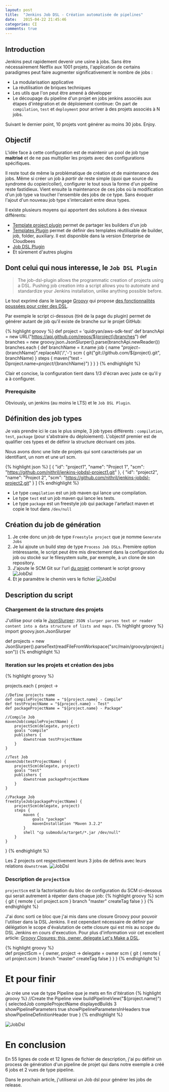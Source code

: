 ```yaml
---
layout: post
title:  "Jenkins Job DSL - Création automatisée de pipelines"
date:   2015-04-22 21:45:46
categories: CI
comments: true
---
```


## Introduction

Jenkins peut rapidement devenir une usine à jobs. Sans être nécessairement Netflix aux 1001 projets, l'application de certains paradigmes peut faire 
augmenter significativement le nombre de jobs : 

- La modularisation applicative 
- La réutilisation de briques techniques
- Les utils que l'on peut être amené à développer
- Le découpage du pipeline d'un projet en jobs jenkins associés aux étapes d'intégration et de déploiement continue: On part de `compilation`, `test` et `deployment` 
pour arriver à des projets associés à N jobs. 

Suivant le dernier point, 10 projets vont générer au moins 30 jobs. Enjoy.  
<!--more-->

## Objectif

L'idée face à cette configuration est de maintenir un pool de job type **maitrisé** et de ne pas multiplier les projets avec des configurations spécifiques.

Il reste tout de même la problématique de création et de maintenance des jobs. 
Même si créer un job à *partir de* reste simple (quoi que source du syndrome du copier/coller), configurer le tout sous la forme d'un pipeline reste fastidieux. 
Vient ensuite la maintenance de ces jobs où la modification d'un job type va toucher l'ensemble des jobs de ce type.
Sans évoquer l'ajout d'un nouveau job type s'intercalant entre deux types.


Il existe plusieurs moyens qui apportent des solutions à des niveaux différents:

* [Template project plugin](https://wiki.jenkins-ci.org/display/JENKINS/Template+Project+Plugin) permet de partager les builders d'un job 
* [Templates Plugin](https://www.cloudbees.com/products/jenkins-enterprise/plugins/templates-plugin) permet de définir des templates réutilisable de builder, job, folder,
auxiliary. Il est disponible dans la version Enterprise de Cloudbees 
* [Job DSL Plugin](https://wiki.jenkins-ci.org/display/JENKINS/Job+DSL+Plugin)
* Et sûrement d'autres plugins  


## Dont celui qui nous interesse, le `Job DSL Plugin`

> The job-dsl-plugin allows the programmatic creation of projects using a DSL. Pushing job creation into a script allows you to automate and standardize 
> your Jenkins installation, unlike anything possible before.

Le tout exprimé dans le langage [Groovy](http://www.groovy-lang.org/) qui propose 
[des fonctionnalités poussées pour créer des DSL](http://docs.groovy-lang.org/docs/latest/html/documentation/core-domain-specific-languages.html).



Par exemple le script ci-dessous (tiré de la page du plugin) 
permet de générer autant de job qu'il existe de branche sur le projet GitHub:

{% highlight groovy %}
def project = 'quidryan/aws-sdk-test'
def branchApi = new URL("https://api.github.com/repos/${project}/branches")
def branches = new groovy.json.JsonSlurper().parse(branchApi.newReader())
branches.each {
    def branchName = it.name
    job {
        name "${project}-${branchName}".replaceAll('/','-')
        scm {
            git("git://github.com/${project}.git", branchName)
        }
        steps {
            maven("test -Dproject.name=${project}/${branchName}")
        }
    }
}
{% endhighlight %}

Clair et concise, la configuration tient dans 1/3 d'écran avec juste ce qu'il y a à configurer.

### Prerequisite

Obviously, un jenkins (au moins le LTS) et le `Job DSL Plugin`.


## Définition des job types

Je vais prendre ici le cas le plus simple, 3 job types différents : `compilation`, `test`, `package` (pour s'abstraire du déploiement). 
L'objectif premier est de qualifier ces types et de définir la structure décrivant ces jobs. 

Nous avons donc une liste de projets qui sont caractérisés par un identifiant, un nom et une url scm.

{% highlight json %}
[
  {
    "id": "project1",
    "name": "Project 1",
    "scm": "https://github.com/nithril/jenkins-jobdsl-project1.git"
  },
  {
    "id": "project2",
    "name": "Project 2",
    "scm": "https://github.com/nithril/jenkins-jobdsl-project2.git"
  }
]
{% endhighlight %}


* Le type `compilation` est un job maven qui lance une compilation.
* Le type `test` est un job maven qui lance les tests.
* Le type `package` est un freestyle job qui package l'artefact maven et copie le tout dans `/dev/null`


## Création du job de génération

1. Je crée donc un job de type `Freestyle project` que je nomme `Generate Jobs`
1. Je lui ajoute un build step de type `Process Job DSLs`.
Première option intéressante, le script peut être mis directement dans la configuration du job ou stocké sur le filesystem suite, par exemple, à un clone de son repository.  
1. J'ajoute le SCM Git sur l'url [du projet](https://github.com/nithril/jenkins-jobdsl.git) contenant le script groovy
![JobDsl](/assets/2015-04-22-jenkins-job-dsl-pipeline-part1/job-dsl-scm.png)
1. Et je paramêtre le chemin vers le fichier
![JobDsl](/assets/2015-04-22-jenkins-job-dsl-pipeline-part1/jobstep.png)

## Description du script

### Chargement de la structure des projets

J'utilise pour cela le [JsonSlurper](http://docs.groovy-lang.org/latest/html/gapi/groovy/json/JsonSlurper.html): `JSON slurper parses text or reader content into a data structure of lists and maps.` 
{% highlight groovy %}
import groovy.json.JsonSlurper

def projects = new JsonSlurper().parseText(readFileFromWorkspace("src/main/groovy/project.json"))
{% endhighlight %}


### Iteration sur les projets et création des jobs


{% highlight groovy %}

projects.each { project ->

    //Define projects name
    def compileProjectName = "${project.name} - Compile"
    def testProjectName = "${project.name} - Test"
    def packageProjectName = "${project.name} - Package"

    //Compile Job
    mavenJob(compileProjectName) {
        projectScm(delegate, project)
        goals "compile"
        publishers {
            downstream testProjectName
        }
    }

    //Test Job
    mavenJob(testProjectName) {
        projectScm(delegate, project)
        goals "test"
        publishers {
            downstream packageProjectName
        }
    }

    //Package Job
    freeStyleJob(packageProjectName) {
        projectScm(delegate, project)
        steps {
            maven {
                goals "package"
                mavenInstallation "Maven 3.2.2"
            }
            shell "cp submodule/target/*.jar /dev/null"
        }
    }
}
{% endhighlight %}

Les 2 projects ont respectivement leurs 3 jobs de définis avec leurs relations `downstream`.
![JobDsl](/assets/2015-04-22-jenkins-job-dsl-pipeline-part1/list-jobs.png)


### Description de `projectScm`

`projectScm` est la factorisation du bloc de configuration du SCM ci-dessous qui serait autrement à répeter dans chaque job:
{% highlight groovy %}
scm {
    git {
        remote {
            url project.scm
        }
        branch "master"
        createTag false
    }
}
{% endhighlight %}  
   
J'ai donc sorti ce bloc que j'ai mis dans une closure Groovy pour pouvoir l'utiliser dans la DSL Jenkins.
 Il est cependant nécessaire de définir par délégation le scope d'évalutation de cette closure qui est mis au scope du DSL Jenkins en cours d'execution.
  Pour plus d'information voir cet excellent article: [Groovy Closures: this, owner, delegate Let's Make a DSL](http://java.dzone.com/articles/groovy-closures-owner-delegate).

{% highlight groovy %}   
def projectScm = { owner, project ->
    delegate = owner
    scm {
        git {
            remote {
                url project.scm
            }
            branch "master"
            createTag false
        }
    }
}
{% endhighlight %}  


# Et pour finir
 
Je crée une vue de type Pipeline que je mets en fin d'itération
{% highlight groovy %} 
//Create the Pipeline view
buildPipelineView("${project.name}") {
    selectedJob compileProjectName
    displayedBuilds 3
    showPipelineParameters true
    showPipelineParametersInHeaders true
    showPipelineDefinitionHeader true
}
{% endhighlight %}  

![JobDsl](/assets/2015-04-22-jenkins-job-dsl-pipeline-part1/pipeline-project1.png)


# En conclusion

En 55 lignes de code et 12 lignes de fichier de description, j'ai pu définir un process de génération d'un pipeline de projet 
qui dans notre exemple a créé 6 jobs et 2 vues de type pipeline.
 
 Dans le prochain article, j'utiliserai un Job dsl pour générer les jobs de release.

